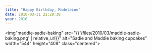 ```yaml
---
title: "Happy Birthday, Madeleine"
date: 2010-03-31 21:29:38
year: 2010
---
```

<img"maddie-sadie-baking" src="{{'/files/2010/03/maddie-sadie-baking.png' | relative_url}}" alt="Sadie and Maddie baking cupcakes" width="544" height="408" class="centered">
